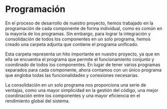 # Programación

En el proceso de desarrollo de nuestro proyecto, hemos trabajado en la programación de cada componente de forma individual, como es común en la mayoría de los programas. Sin embargo, para lograr la integración y consolidación de todos los componentes en un solo programa, hemos creado una carpeta adjunta que contiene el programa unificado.

Esta carpeta representa un hito importante en nuestro proyecto, ya que en ella se encuentra el programa que permite el funcionamiento conjunto y coordinado de todos los componentes. En lugar de tener varios programas separados para cada componente, ahora contamos con un único programa que engloba todas las funcionalidades y conexiones necesarias.

La consolidación en un solo programa nos proporciona una serie de ventajas, como una mayor simplicidad en la gestión del código, una mejor coordinación entre los componentes y una mayor eficiencia en el rendimiento global del sistema.
